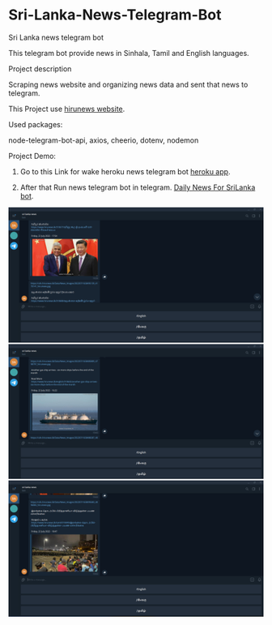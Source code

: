 # Sri-Lanka-News-Telegram-Bot

Sri Lanka news telegram bot

This telegram bot provide news in Sinhala, Tamil and English languages.

Project description

Scraping news website and organizing news data and sent that news to telegram.

This Project use <a href="https://www.hirunews.lk/" target="_blank">hirunews website</a>.

Used packages:

node-telegram-bot-api, axios, cheerio, dotenv, nodemon

Project Demo:

1) Go to this Link for wake heroku news telegram bot
<a href="https://sl-news-telegrambot.herokuapp.com/" target="_blank">heroku app</a>.


2) After that Run news telegram bot in telegram.
<a href="https://t.me/DailyNewsForSriLanka_bot" target="_blank">Daily News For SriLanka bot</a>.


<img src="img/1.png"><br/>
<img src="img/2.png"><br/>
<img src="img/3.png"><br/>
